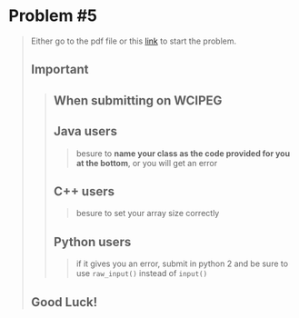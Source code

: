 # Problem #5
> Either go to the pdf file or this [link](https://wcipeg.com/problem/hardquestion) to start the problem.   
> ## Important
>> ## When submitting on WCIPEG
>> ## Java users
>>> besure to **name your class as the code provided for you at the bottom**, or you will get an error
>> ## C++ users
>>> besure to set your array size correctly
>> ## Python users
>>> if it gives you an error, submit in python 2 and be sure to use ```raw_input()``` instead of ```input()```
> ## Good Luck!

